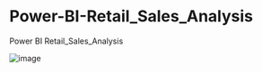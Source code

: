 # Power-BI-Retail_Sales_Analysis
Power BI Retail_Sales_Analysis

![image](https://github.com/user-attachments/assets/76513066-f58f-4e4f-86a5-0136796eb9e0)

